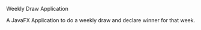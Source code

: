 Weekly Draw Application

A JavaFX Application to do a weekly draw and declare winner for that week.
